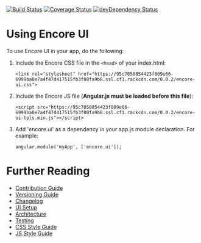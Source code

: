 [![Build Status](https://travis-ci.org/rackerlabs/encore-ui.png?branch=master)](https://travis-ci.org/rackerlabs/encore-ui) [![Coverage Status](https://coveralls.io/repos/rackerlabs/encore-ui/badge.png?branch=master)](https://coveralls.io/r/rackerlabs/encore-ui?branch=master) [![devDependency Status](https://david-dm.org/rackerlabs/encore-ui/dev-status.png)](https://david-dm.org/rackerlabs/encore-ui#info=devDependencies)

# Using Encore UI

To use Encore UI in your app, do the following:

1. Include the Encore CSS file in the `<head>` of your index.html:

    ```
    <link rel="stylesheet" href="https://95c7050854423f809e66-6999ba0e7a4f47d417515fb3f08fa9b8.ssl.cf1.rackcdn.com/0.0.2/encore-ui.css">
    ```

2. Include the Encore JS file (**Angular.js must be loaded before this file**):

    ```
    <script src="https://95c7050854423f809e66-6999ba0e7a4f47d417515fb3f08fa9b8.ssl.cf1.rackcdn.com/0.0.2/encore-ui-tpls.min.js"></script>
    ```

3. Add 'encore.ui' as a dependency in your app.js module declaration. For example:

    ```
    angular.module('myApp', ['encore.ui']);
    ```

# Further Reading

 - [Contribution Guide](./CONTRIBUTING.md)
 - [Versioning Guide](./docs/versioning.md)
 - [Changelog](./CHANGELOG.md)
 - [UI Setup](./docs/ui-setup.md)
 - [Architecture](./docs/architecture.md)
 - [Testing](./docs/testing.md)
 - [CSS Style Guide](./docs/css-styleguide.md)
 - [JS Style Guide](./docs/js-styleguide.md)